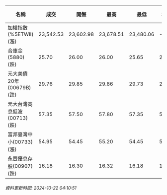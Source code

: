 | 名稱 | 成交 | 開盤 | 最高 | 最低 | 均價 | 成交金額(億) | 昨收 | 漲跌幅 | 漲跌 | 總量 | 昨量 | 振幅 |
| -------- | -------- | -------- | -------- |-------- | -------- | -------- |-------- |-------- |-------- | -------- | -------- |-------- |
|加權指數(%5ETWII) (漲)|23,542.53|23,602.98|23,678.51|23,480.06|-|3,529.69|23,487.27|0.24%|55.26|7,024,379|0|0.84%|
|合庫金(5880) (跌)|25.70|26.00|26.00|25.65|25.78|1.76|25.90|0.77%|0.20|6,832|12,128|1.35%|
|元大美債20年(00679B) (跌)|29.76|29.85|29.86|29.73|29.78|22.12|29.90|0.47%|0.14|74,305|119,619|0.43%|
|元大台灣高息低波(00713) (跌)|57.35|57.50|57.80|57.35|57.52|4.12|57.40|0.09%|0.05|7,161|8,895|0.78%|
|富邦臺灣中小(00733) (漲)|54.95|54.45|55.20|54.45|54.92|0.620|54.40|1.01%|0.55|1,128|1,718|1.38%|
|永豐優息存股(00907) (跌)|16.18|16.30|16.32|16.18|16.21|1.59|16.25|0.43%|0.07|9,779|4,040|0.86%|
###### 資料更新時間: 2024-10-22 04:10:51